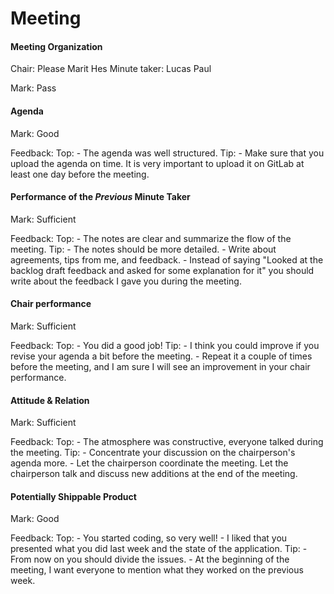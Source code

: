 # Meeting

#### Meeting Organization

Chair: Please Marit Hes
Minute taker: Lucas Paul

Mark: Pass


#### Agenda 

Mark: Good

Feedback: Top: - The agenda was well structured.
Tip: - Make sure that you upload the agenda on time. It is very important to upload it on GitLab at least one day before the meeting.


#### Performance of the *Previous* Minute Taker

Mark: Sufficient

Feedback: Top: - The notes are clear and summarize the flow of the meeting.
Tip: - The notes should be more detailed. 
	- Write about agreements, tips from me, and feedback.
	- Instead of saying "Looked at the backlog draft feedback and asked for some explanation for it" you should write about the feedback I gave you during the meeting.

#### Chair performance

Mark: Sufficient

Feedback: Top: - You did a good job! 
Tip: - I think you could improve if you revise your agenda a bit before the meeting. 
	- Repeat it a couple of times before the meeting, and I am sure I will see an improvement in your chair performance.


#### Attitude & Relation

Mark: Sufficient

Feedback: Top:  - The atmosphere was constructive, everyone talked during the meeting.
Tip: - Concentrate your discussion on the chairperson's agenda more. 
	- Let the chairperson coordinate the meeting. Let the chairperson talk and discuss new additions at the end of the meeting.


#### Potentially Shippable Product

Mark: Good

Feedback: Top: - You started coding, so very well! 
	- I liked that you presented what you did last week and the state of the application.
Tip: - From now on you should divide the issues. 
	- At the beginning of the meeting, I want everyone to mention what they worked on the previous week.
